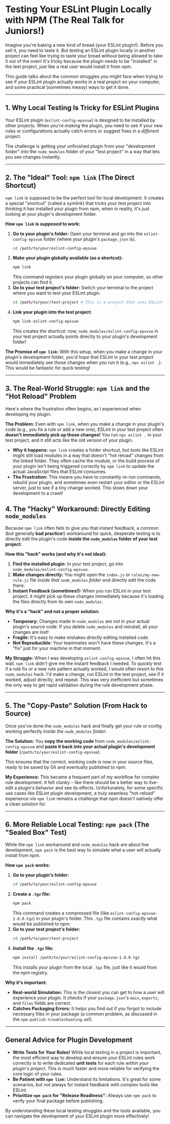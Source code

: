# Testing Your ESLint Plugin Locally with NPM (The Real Talk for Juniors\!)

Imagine you're baking a new kind of bread (your ESLint plugin\!). Before you sell it, you need to taste it. But testing an ESLint plugin locally in another project can feel like trying to taste your bread without being allowed to take it out of the oven\! It's tricky because the plugin needs to be "installed" in the test project, just like a real user would install it from npm.

This guide talks about the common struggles you might face when trying to see if your ESLint plugin actually works in a real project on your computer, and some practical (sometimes messy) ways to get it done.

---

## 1\. Why Local Testing Is Tricky for ESLint Plugins

Your ESLint plugin (`eslint-config-epsvue`) is designed to be installed by other projects. When you're _making_ the plugin, you need to see if your new rules or configurations actually catch errors or suggest fixes in a _different_ project.

The challenge is getting your unfinished plugin from your "development folder" into the `node_modules` folder of your "test project" in a way that lets you see changes instantly.

---

## 2\. The "Ideal" Tool: `npm link` (The Direct Shortcut)

`npm link` is supposed to be the perfect tool for local development. It creates a special "shortcut" (called a symlink) that tricks your test project into thinking it has installed your plugin from npm, when in reality, it's just looking at your plugin's development folder.

**How `npm link` is _supposed_ to work:**

1.  **Go to your plugin's folder:** Open your terminal and go into the `eslint-config-epsvue` folder (where your plugin's `package.json` is).
    ```bash
    cd /path/to/your/eslint-config-epsvue
    ```
2.  **Make your plugin globally available (as a shortcut):**
    ```bash
    npm link
    ```
    This command registers your plugin globally on your computer, so other projects can find it.
3.  **Go to your test project's folder:** Switch your terminal to the project where you want to test your ESLint plugin.
    ```bash
    cd /path/to/your/test-project # This is a project that uses ESLint
    ```
4.  **Link your plugin into the test project:**
    ```bash
    npm link eslint-config-epsvue
    ```
    This creates the shortcut: now, `node_modules/eslint-config-epsvue` in your test project actually points directly to your plugin's development folder\!

**The Promise of `npm link`:**
With this setup, when you make a change in your plugin's development folder, you'd _hope_ that ESLint in your test project would immediately see those changes when you run it (e.g., `npx eslint .`). This would be fantastic for quick testing\!

---

## 3\. The Real-World Struggle: `npm link` and the "Hot Reload" Problem

Here's where the frustration often begins, as I experienced when developing my plugin:

**The Problem:**
Even with `npm link`, when you make a change in your plugin's code (e.g., you fix a rule or add a new one), ESLint in your test project often **doesn't immediately pick up those changes\!** You run `npx eslint .` in your test project, and it still acts like the old version of your plugin.

- **Why it happens:** `npm link` creates a folder shortcut, but tools like ESLint might still load modules in a way that doesn't "hot reload" changes from the linked folder. They often cache the module, or the build process of your plugin isn't being triggered correctly by `npm link` to update the actual JavaScript files that ESLint consumes.
- **The Frustration:** This means you have to constantly re-run commands, rebuild your plugin, and sometimes even restart your editor or the ESLint server, just to see if a tiny change worked. This slows down your development to a crawl\!

## 4\. The "Hacky" Workaround: Directly Editing `node_modules`

Because `npm link` often fails to give you that instant feedback, a common (but generally **bad practice**\!) workaround for quick, desperate testing is to directly edit the plugin's code **inside the `node_modules` folder of your test project**.

**How this "hack" works (and why it's not ideal):**

1.  **Find the installed plugin:** In your test project, go into `node_modules/eslint-config-epsvue`.
2.  **Make changes directly:** You might open the `index.js` or `rules/my-new-rule.js` file _inside that `node_modules` folder_ and directly edit the code there.
3.  **Instant Feedback (sometimes\!):** When you run ESLint in your test project, it _might_ pick up these changes immediately because it's loading the files directly from its own `node_modules`.

**Why it's a "hack" and not a proper solution:**

- **Temporary:** Changes made in `node_modules` are _not_ in your actual plugin's source code. If you delete `node_modules` and reinstall, all your changes are lost\!
- **Fragile:** It's easy to make mistakes directly editing installed code.
- **Not Reproducible:** Your teammates won't have these changes. It's a "fix" just for your machine in that moment.

**My Struggle:**
When I was developing `eslint-config-epsvue`, I often hit this wall. `npm link` didn't give me the instant feedback I needed. To quickly test if a rule fix or a new rule pattern actually worked, I would often resort to this `node_modules` hack. I'd make a change, run ESLint in the test project, see if it worked, adjust directly, and repeat. This was very inefficient but sometimes the only way to get rapid validation during the rule development phase.

---

## 5\. The "Copy-Paste" Solution (From Hack to Source)

Once you've done the `node_modules` hack and finally get your rule or config working perfectly _inside the `node_modules` folder_:

**The Solution:**
You **copy the working code** from `node_modules/eslint-config-epsvue` and **paste it back into your actual plugin's development folder** (`/path/to/your/eslint-config-epsvue`).

This ensures that the correct, working code is now in your source files, ready to be saved by Git and eventually published to npm.

**My Experience:**
This became a frequent part of my workflow for complex rule development. It felt clunky – like there should be a better way to live-edit a plugin's behavior and see its effects. Unfortunately, for some specific use cases like ESLint plugin development, a truly seamless "hot-reload" experience via `npm link` remains a challenge that npm doesn't natively offer a clean solution for.

---

## 6\. More Reliable Local Testing: `npm pack` (The "Sealed Box" Test)

While the `npm link` workaround and `node_modules` hack are about live development, `npm pack` is the best way to simulate what a user will actually install from npm.

**How `npm pack` works:**

1.  **Go to your plugin's folder:**
    ```bash
    cd /path/to/your/eslint-config-epsvue
    ```
2.  **Create a `.tgz` file:**
    ```bash
    npm pack
    ```
    This command creates a compressed file (like `eslint-config-epsvue-1.0.0.tgz`) in your plugin's folder. This `.tgz` file contains _exactly_ what would be published to npm.
3.  **Go to your test project's folder:**
    ```bash
    cd /path/to/your/test-project
    ```
4.  **Install the `.tgz` file:**
    ```bash
    npm install /path/to/your/eslint-config-epsvue-1.0.0.tgz
    ```
    This installs your plugin from the local `.tgz` file, just like it would from the npm registry.

**Why it's important:**

- **Real-world Simulation:** This is the closest you can get to how a user will experience your plugin. It checks if your `package.json`'s `main`, `exports`, and `files` fields are correct.
- **Catches Packaging Errors:** It helps you find out if you forgot to include necessary files in your package (a common problem, as discussed in the `npm-publish-troubleshooting.md`\!).

---

## General Advice for Plugin Development

- **Write Tests for Your Rules\!** While local testing in a project is important, the most efficient way to develop and ensure your ESLint rules work correctly is to write dedicated **unit tests** for each rule _within your plugin's project_. This is much faster and more reliable for verifying the core logic of your rules.
- **Be Patient with `npm link`:** Understand its limitations. It's great for some scenarios, but not always for instant feedback with complex tools like ESLint.
- **Prioritize `npm pack` for "Release Readiness":** Always use `npm pack` to verify your final package before publishing.

By understanding these local testing struggles and the tools available, you can navigate the development of your ESLint plugin more effectively\!
